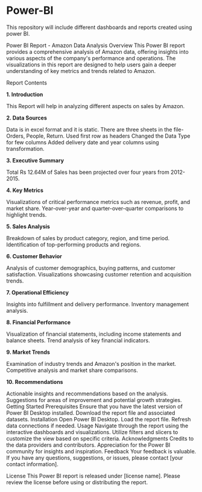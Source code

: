 # Power-BI
This repository will include different dashboards and reports created using power BI.

Power BI Report - Amazon Data Analysis
Overview
This Power BI report provides a comprehensive analysis of Amazon data, offering insights into various aspects of the company's performance and operations. The visualizations in this report are designed to help users gain a deeper understanding of key metrics and trends related to Amazon.

Report Contents

**1. Introduction**

This Report will help in analyzing different aspects on sales by Amazon.


**2. Data Sources**

Data is in excel format and it is static. There are three sheets in the file- Orders, People, Return.
Used first row as headers
Changed the Data Type for few columns
Added delivery date and year columns using transformation.


**3. Executive Summary**

Total Rs 12.64M of Sales has been projected over four years from 2012-2015.


**4. Key Metrics**

Visualizations of critical performance metrics such as revenue, profit, and market share.
Year-over-year and quarter-over-quarter comparisons to highlight trends.


**5. Sales Analysis**

Breakdown of sales by product category, region, and time period.
Identification of top-performing products and regions.


**6. Customer Behavior**

Analysis of customer demographics, buying patterns, and customer satisfaction.
Visualizations showcasing customer retention and acquisition trends.


**7. Operational Efficiency**

Insights into fulfillment and delivery performance.
Inventory management analysis.


**8. Financial Performance**

Visualization of financial statements, including income statements and balance sheets.
Trend analysis of key financial indicators.


**9. Market Trends**

Examination of industry trends and Amazon's position in the market.
Competitive analysis and market share comparisons.


**10. Recommendations**

Actionable insights and recommendations based on the analysis.
Suggestions for areas of improvement and potential growth strategies.
Getting Started
Prerequisites
Ensure that you have the latest version of Power BI Desktop installed.
Download the report file and associated datasets.
Installation
Open Power BI Desktop.
Load the report file.
Refresh data connections if needed.
Usage
Navigate through the report using the interactive dashboards and visualizations.
Utilize filters and slicers to customize the view based on specific criteria.
Acknowledgments
Credits to the data providers and contributors.
Appreciation for the Power BI community for insights and inspiration.
Feedback
Your feedback is valuable. If you have any questions, suggestions, or issues, please contact [your contact information].

License
This Power BI report is released under [license name]. Please review the license before using or distributing the report.


